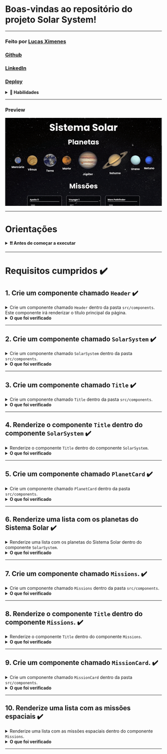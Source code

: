 # Boas-vindas ao repositório do projeto Solar System!

---

### Feito por [Lucas Ximenes](https://www.linkedin.com/in/lucasdximenes/)

### [Github](https://github.com/lucasdximenes)

### [LinkedIn](https://www.linkedin.com/in/lucasdximenes/)

### [Deploy](https://solar-system-react.vercel.app/)

<details>
  <summary><strong>📝 Habilidades</strong></summary><br />

Neste projeto, foi aprendido a:

- Utilizar JSX no React;

- Utilizar corretamente o método `render()` para renderizar seus componentes;

- Utilizar `import` para trazer componentes em diferentes arquivos;

- Criar componentes de classe em React;

- Criar múltiplos componentes a partir de um array;

- Fazer uso de `props` corretamente;

- Fazer uso de `PropTypes` para validar as `props de um componente`.
</details>

---

### Preview

![Preview](public/preview_gif.gif)

---

# Orientações

<details>
  <summary><strong>❗️❗️ Antes de começar a executar</strong></summary><br />

1. Clone o repositório

- Use o comando: `git clone git@github.com:lucasdximenes/solar-system-react.git`.
- Entre na pasta do repositório que você acabou de clonar:
  - `cd solar-system-react`

2. Instale as dependências

- `npm install`.

3. Execute o script de inicialização

- `npm start`.
</details>

---

# Requisitos cumpridos ✔️

## 1. Crie um componente chamado `Header` ✔️

<details>
  <summary>Crie um componente chamado <code>Header</code> dentro da pasta <code>src/components</code>. Este componente irá renderizar o título principal da página.</summary>

- Ele deve conter uma tag `header` e, dentro dela, uma tag `h1`. O texto da tag `h1` deve ser "Sistema Solar";
- Renderize o componente `Header` dentro do componente principal `App`.

![Screenshot](public/examples/req1.png)

</details>

<details>
  <summary><strong>O que foi verificado</strong></summary><br />

- Foi validado se o componente `<Header />` é renderizado;

- Foi validado se o componente `<Header />` contém uma tag `header`;

- Foi validado se o componente `<Header />` contém uma tag `h1`;

- Foi validado se o componente `<Header />` renderiza corretamente o texto "Sistema Solar";

- Foi validado se o componente `<Header />` está sendo renderizado no componente principal `App`.
</details>

---

## 2. Crie um componente chamado `SolarSystem` ✔️

<details>
  <summary>Crie um componente chamado <code>SolarSystem</code> dentro da pasta <code>src/components</code>.</summary>

- O componente `SolarSystem` deve ter uma `div` que envolva todo seu conteúdo e que tenha o atributo `data-testid="solar-system"`;

- Renderize o componente `SolarSystem` abaixo do `Header`, dentro do componente principal `App`.
</details>

<details>
  <summary><strong>O que foi verificado</strong></summary><br />

- Foi validado se o componente `<SolarSystem />` é renderizado;

- Foi validado se existe uma `div` que possui o `data-testid="solar-system"`;

- Foi validado se o componente `<SolarSystem />` está sendo renderizado no componente principal `App`.
</details>

---

## 3. Crie um componente chamado `Title` ✔️

<details>
  <summary>Crie um componente chamado <code>Title</code> dentro da pasta <code>src/components</code>.</summary>

- O componente `Title` deve receber uma prop `headline`;
- Ele deve conter uma tag `h2`, que deve renderizar o texto recebido pela prop `headline`.
</details>

<details>
  <summary><strong>O que foi verificado</strong></summary><br />

- Foi validado se o componente `<Title />` é renderizado;

- Foi validado se o componente `<Title />` contém uma tag `h2`;

- Foi validado se o componente `<Title />` renderiza o texto passado pela prop `headline` dentro de uma tag `h2`.
</details>

---

## 4. Renderize o componente `Title` dentro do componente `SolarSystem` ✔️

<details>
  <summary>Renderize o componente <code>Title</code> dentro do componente <code>SolarSystem</code>.</summary>

- O componente `Title` deve ser renderizado recebendo a prop `headline` com o valor "Planetas".

![Screenshot](public/examples/req4.png)

</details>

<details>
  <summary><strong>O que foi verificado</strong></summary><br />

- Foi validado se o texto "Planetas" é renderizado usando o componente `Title` dentro do componente `SolarSystem`.
</details>

---

## 5. Crie um componente chamado `PlanetCard` ✔️

<details>
  <summary>Crie um componente chamado <code>PlanetCard</code> dentro da pasta <code>src/components</code>.</summary>

- O componente `PlanetCard` deve receber duas props: uma chamada `planetName` e outra chamada `planetImage`;
- O componente `PlanetCard` deve ter uma `div` que envolva todo seu conteúdo e que tenha o atributo `data-testid="planet-card"`;
- O componente `PlanetCard` deve renderizar o texto recebido pela prop `planetName`. Sugerimos a utilização de tags de [Conteúdo de Fluxo](https://developer.mozilla.org/pt-BR/docs/Web/Guide/HTML/Content_categories#conte%C3%BAdo_de_fluxo), como `<p>`, que deve conter o atributo `data-testid="planet-name"`;
- O componente `PlanetCard` deve renderizar uma imagem que tenha o atributo `src` com o valor recebido pela prop `planetImage`;

- Além do atributo `src`, a imagem renderizada deve ter o atributo `alt` com o texto `Planeta {planetName}`, onde `{planetName}` é o valor recebido pela prop `planetName`.
</details>

<details>
  <summary><strong>O que foi verificado</strong></summary><br />

- Foi validado se o componente `<PlanetCard />` é renderizado;

- Foi validado se o componente `<PlanetCard />` possui uma div com o atributo `data-testid="planet-card"`;

- Foi validado se é renderizado o texto recebido pela prop `planetName`;

- Foi validado se é renderizada uma imagem com o atributo `src` com o mesmo valor recebido pela prop `planetImage`;

- Foi validado se, além do atributo `src`, a imagem renderizada possui o atributo `alt` com o texto `Planeta {planetName}`, onde `{planetName}` é o valor recebido pela prop `planetName`.
</details>

---

## 6. Renderize uma lista com os planetas do Sistema Solar ✔️

<details>
  <summary>Renderize uma lista com os planetas do Sistema Solar dentro do componente <code>SolarSystem</code>.</summary>

- Utilize o componente `PlanetCard` para renderizar cada item da lista de planetas;

- Você encontrará a lista com os nomes e as imagens de cada planeta do Sistema Solar no arquivo `src/data/planets.js`;
- Você deve importar a lista no componente `SolarSystem` usando o código:

```javascript
import planets from "../data/planets";
```

- A lista de planetas é um _array_ de objetos no seguinte formato:

```javascript
{
  name: "Nome do planeta",
  image: "caminho-para-imagem-do-planeta"
}
```

- Para cada planeta da lista, você deverá renderizar um componente `PlanetCard`, passando o atributo `name` para a prop `planetName` e o atributo `image` para a prop `planetImage`.

![Screenshot](public/examples/req6.png)

</details>

<details>
  <summary><strong>O que foi verificado</strong></summary><br />

- Será verificado se é renderizado um componente `<PlanetCard />` para cada planeta da lista de planetas;

- Será verificado se todos os planetas do Sistema Solar estão sendo listados na tela.
</details>

---

## 7. Crie um componente chamado `Missions`. ✔️

<details>
  <summary>Crie um componente chamado <code>Missions</code> dentro da pasta <code>src/components</code>.</summary>

- Este componente deve ter uma `div` que envolva todo seu conteúdo e que tenha o atributo `data-testid="missions"`;

- Renderize o componente `Missions` abaixo do `SolarSystem`, dentro do componente principal `App`.
</details>

<details>
<summary><strong>O que foi verificado</strong></summary><br />

- Foi validado se o componente `<Missions />` é renderizado;

- Foi validado se existe uma `div` que possui o `data-testid="missions"`;

- Foi validado se o componente `<Missions />` está sendo renderizado no componente principal `App`.
</details>

---

## 8. Renderize o componente `Title` dentro do componente `Missions`. ✔️

<details>
  <summary>Renderize o componente <code>Title</code> dentro do componente <code>Missions</code>.</summary>

- O componente `Title` deve ser renderizado recebendo a prop `headline` com o valor "Missões".

![Screenshot](public/examples/req8.png)

</details>
<details>
<summary><strong>O que foi verificado</strong></summary><br />

- Foi validado se o texto "Missões" é renderizado usando o componente `Title` dentro do componente `Missions`.
</details>

---

## 9. Crie um componente chamado `MissionCard`. ✔️

<details>
  <summary>Crie um componente chamado <code>MissionCard</code> dentro da pasta <code>src/components</code>.</summary>

- O componente `MissionCard` deve receber quatro props:

  - `name`
  - `year`
  - `country`
  - `destination`

- O componente `MissionCard` deve ter uma `div` que envolva todo seu conteúdo e que tenha o atributo `data-testid="mission-card"`;

- O componente `MissionCard` deve renderizar o texto recebido pela prop `name`. Sugerimos a utilização de tags de [Conteúdo de Fluxo](https://developer.mozilla.org/pt-BR/docs/Web/Guide/HTML/Content_categories#conte%C3%BAdo_de_fluxo), como `<p>`, que deve conter o atributo `data-testid="mission-name"`;

- O componente `MissionCard` deve renderizar o texto recebido pela prop `year`. Sugerimos a utilização de tags de [Conteúdo de Fluxo](https://developer.mozilla.org/pt-BR/docs/Web/Guide/HTML/Content_categories#conte%C3%BAdo_de_fluxo), como `<p>`, que deve conter o atributo `data-testid="mission-year"`;

- O componente `MissionCard` deve renderizar o texto recebido pela prop `country`. Sugerimos a utilização de tags de [Conteúdo de Fluxo](https://developer.mozilla.org/pt-BR/docs/Web/Guide/HTML/Content_categories#conte%C3%BAdo_de_fluxo), como `<p>`, que deve conter o atributo `data-testid="mission-country"`;

- O componente `MissionCard` deve renderizar o texto recebido pela prop `destination`. Sugerimos a utilização de tags de [Conteúdo de Fluxo](https://developer.mozilla.org/pt-BR/docs/Web/Guide/HTML/Content_categories#conte%C3%BAdo_de_fluxo), como `<p>`, que deve conter o atributo `data-testid="mission-destination"`.
</details>

<details>
  <summary><strong>O que foi verificado</strong></summary><br />

- Foi validado se o componente `<MissionCard />` é renderizado;

- Foi validado se o componente `<MissionCard />` possui uma div com o atributo `data-testid="mission-card"`;

- Foi validado se é renderizado o texto recebido pela prop `name`;

- Foi validado se é renderizado o texto recebido pela prop `year`;

- Foi validado se é renderizado o texto recebido pela prop `country`;

- Foi validado se é renderizado o texto recebido pela prop `destination`.
</details>

---

## 10. Renderize uma lista com as missões espaciais ✔️

<details>
  <summary>Renderize uma lista com as missões espaciais dentro do componente <code>Missions</code>.</summary>

- Utilize o componente `MissionCard` para renderizar cada item da lista de missões;

- Você encontrará a lista com as informações de cada missão espacial no arquivo `src/data/missions.js`;

- Você deve importar a lista no componente `Missions` usando o código:

```javascript
import missions from "../data/missions";
```

- A lista de missões espaciais é um _array_ de objetos no seguinte formato:

```javascript
{
  name: 'Nome da missão',
  year: 'Ano de lançamento da missão',
  country: 'País que lançou a missão',
  destination: 'Destino da missão',
}
```

- Para cada missão espacial da lista, você deverá renderizar um componente `MissionCard`, passando cada atributo para sua respectiva prop.

![Screenshot](public/examples/req10.png)

</details>

<details>
  <summary><strong>O que foi verificado</strong></summary><br />

- Será verificado se é renderizado um componente `<MissionCard />` para cada missão espacial da lista de missões;

- Será verificado se todas as missões espaciais estão sendo listadas na tela.
</details>

---
